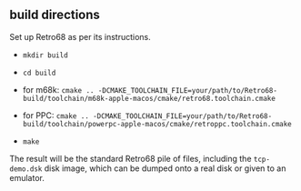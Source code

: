 build directions
----------------
Set up Retro68 as per its instructions.

* `mkdir build`
* `cd build`

* for m68k: `cmake .. -DCMAKE_TOOLCHAIN_FILE=your/path/to/Retro68-build/toolchain/m68k-apple-macos/cmake/retro68.toolchain.cmake`

* for PPC: `cmake .. -DCMAKE_TOOLCHAIN_FILE=your/path/to/Retro68-build/toolchain/powerpc-apple-macos/cmake/retroppc.toolchain.cmake`

* `make`

The result will be the standard Retro68 pile of files, including the `tcp-demo.dsk` disk image, which can be dumped onto a real disk or given to an emulator.

